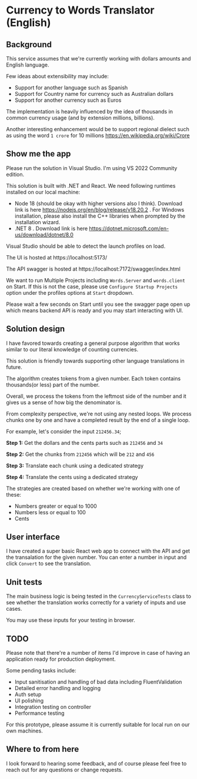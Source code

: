 # Currency to Words Translator (English)

## Background

This service assumes that we're currently working with dollars amounts and English language.

Few ideas about extensibility may include:

- Support for another language such as Spanish
- Support for Country name for currency such as Australian dollars
- Support for another currency such as Euros

The implementation is heavily influenced by the idea of thousands in common currency usage (and by extension millions, billions).

Another interesting enhancement would be to support regional dielect such as using the word `1 crore` for 10 millions https://en.wikipedia.org/wiki/Crore


## Show me the app

Please run the solution in Visual Studio. I'm using VS 2022 Community edition.

This solution is built with .NET and React. We need following runtimes installed on our local machine:

- Node 18 (should be okay with higher versions also I think). Download link is here https://nodejs.org/en/blog/release/v18.20.2 . For Windows installation, please also install the C++ libraries when prompted by the installation wizard.
- .NET 8 . Download link is here https://dotnet.microsoft.com/en-us/download/dotnet/8.0

Visual Studio should be able to detect the launch profiles on load.

The UI is hosted at https://localhost:5173/

The API swagger is hosted at https://localhost:7172/swagger/index.html

We want to run Multiple Projects including `Words.Server` and `words.client` on Start. If this is not the case, please use `Configure Startup Projects` option under the profiles options at `Start` dropdown.

Please wait a few seconds on Start until you see the swagger page open up which means backend API is ready and you may start interacting with UI.


## Solution design

I have favored towards creating a general purpose algorithm that works similar to our literal knowledge of counting currencies.

This solution is friendly towards supporting other language translations in future.

The algorithm creates tokens from a given number. Each token contains thousands(or less) part of the number.

Overall, we process the tokens from the leftmost side of the number and it gives us a sense of how big the denominator is.

From complexity perspective, we're not using any nested loops. We process chunks one by one and have a completed result by the end of a single loop.

For example, let's consider the input `212456.34`;

**Step 1:** Get the dollars and the cents parts such as `212456` and `34`

**Step 2:** Get the chunks from `212456` which will be `212` and `456`

**Step 3:** Translate each chunk using a dedicated strategy

**Step 4:** Translate the cents using a dedicated strategy

The strategies are created based on whether we're working with one of these:

- Numbers greater or equal to 1000
- Numbers less or equal to 100
- Cents


## User interface

I have created a super basic React web app to connect with the API and get the transalation for the given number. You can enter a number in input and click `Convert` to see the translation.


## Unit tests

The main business logic is being tested in the `CurrencyServiceTests` class to see whether the translation works correctly for a variety of inputs and use cases.

You may use these inputs for your testing in browser.

## TODO

Please note that there're a number of items I'd improve in case of having an application ready for production deployment.

Some pending tasks include:

- Input sanitisation and handling of bad data including FluentValidation
- Detailed error handling and logging
- Auth setup
- UI polishing
- Integration testing on controller
- Performance testing

For this prototype, please assume it is currently suitable for local run on our own machines. 


## Where to from here

I look forward to hearing some feedback, and of course please feel free to reach out for any questions or change requests.

